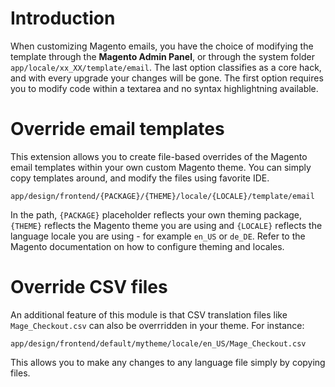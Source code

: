 # Introduction
When customizing Magento emails, you have the choice of modifying the template through the **Magento Admin Panel**,
or through the system folder `app/locale/xx_XX/template/email`. The last option classifies as a core hack, and with every upgrade your changes will be gone. The first option requires you to modify code within a textarea and no syntax highlightning available.

# Override email templates
This extension allows you to create file-based overrides of the Magento email templates within your own custom Magento theme. You can simply copy templates around, and modify the files using favorite IDE.

    app/design/frontend/{PACKAGE}/{THEME}/locale/{LOCALE}/template/email

In the path, `{PACKAGE}` placeholder reflects your own theming package, `{THEME}` reflects the Magento theme you are
using and `{LOCALE}` reflects the language locale you are using - for example `en_US` or `de_DE`. Refer to the Magento documentation on how to configure theming and locales.

# Override CSV files
An additional feature of this module is that CSV translation files like `Mage_Checkout.csv` can also be overrridden in your theme. For instance:

    app/design/frontend/default/mytheme/locale/en_US/Mage_Checkout.csv

This allows you to make any changes to any language file simply by copying files.
